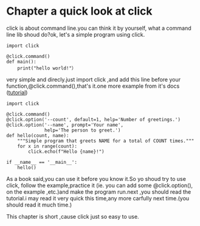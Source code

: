 # Chapter a quick look at click

click is about command line.you can think it by yourself, what a command line lib shoud do?ok, let's a simple program using click.
```
import click

@click.command()
def main():
    print("hello world!"）

```
very simple and direcly.just import click ,and add this line before your function,@click.command(),that's it.one more example from it's docs ([tutorial](https://click.palletsprojects.com/en/8.0.x/)) 

```
import click

@click.command()
@click.option('--count', default=1, help='Number of greetings.')
@click.option('--name', prompt='Your name',
              help='The person to greet.')
def hello(count, name):
    """Simple program that greets NAME for a total of COUNT times."""
    for x in range(count):
        click.echo(f"Hello {name}!")

if __name__ == '__main__':
    hello()
```
As a book said,you can use it before you know it.So yo shoud try to use click, follow the example,practice it (ie. you can add some @click.option(), on the example ,etc.)and make the program run.next ,you should read the tutorial.i may read it very quick this time,any more carfully next time.(you should read it much time.)

This chapter is short ,cause click just so easy to use.
